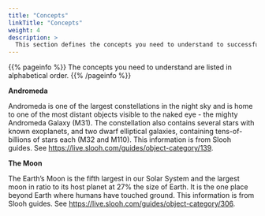 ```yaml
---
title: "Concepts"
linkTitle: "Concepts"
weight: 4
description: >
  This section defines the concepts you need to understand to successfully use RemoteScope 
---
```


{{% pageinfo %}}
The concepts you need to understand are listed in alphabetical order. 
{{% /pageinfo %}}

**Andromeda**

Andromeda is one of the largest constellations in the night sky and is home to one of the most distant objects visible to the naked eye - the mighty Andromeda Galaxy (M31). The constellation also contains several stars with known exoplanets, and two dwarf elliptical galaxies, containing tens-of-billions of stars each (M32 and M110). This information is from Slooh guides. See https://live.slooh.com/guides/object-category/139.

**The Moon**

The Earth’s Moon is the fifth largest in our Solar System and the largest moon in ratio to its host planet at 27% the size of Earth. It is the one place beyond Earth where humans have touched ground. This information is from Slooh guides. See https://live.slooh.com/guides/object-category/306. 